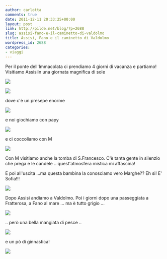 ```yaml
---
author: carlotta
comments: true
date: 2011-12-11 20:33:25+00:00
layout: post
link: http://pilde.net/blog/?p=2688
slug: assisi-fano-e-il-caminetto-di-valdolmo
title: Assisi, Fano e il caminetto di Valdolmo
wordpress_id: 2688
categories:
- viaggi
---
```


Per il ponte dell'Immacolata ci prendiamo 4 giorni di vacanza e partiamo! Visitiamo Assisiin una giornata magnifica di sole

![](http://pilde.net/blog/wp-content/uploads/2011/12/assisi.jpg)

![](http://pilde.net/blog/wp-content/uploads/2011/12/assisi_leone.jpg)

dove c'è un presepe enorme

![](http://pilde.net/blog/wp-content/uploads/2011/12/presepe.jpg)

e noi giochiamo con papy

![](http://pilde.net/blog/wp-content/uploads/2011/12/torre.jpg)

e ci coccoliamo con M

![](http://pilde.net/blog/wp-content/uploads/2011/12/mati_e_mamma.jpg)

Con M visitiamo anche la tomba di S.Francesco. C'è tanta gente in silenzio che prega e le candele .. quest'atmosfera mistica mi affascina!

E poi all'uscita ...ma questa bambina la conosciamo vero Marghe?? Eh si! E' Sofia!!!

![](http://pilde.net/blog/wp-content/uploads/2011/12/bimbe.jpg)

Dopo Assisi andiamo a Valdolmo. Poi i giorni dopo una passeggiata a Fratterosa, a Fano al mare ... ma è tutto grigio ...

![](http://pilde.net/blog/wp-content/uploads/2011/12/soniagiulio.jpg)

.. però una bella mangiata di pesce ..

![](http://pilde.net/blog/wp-content/uploads/2011/12/pesce.jpg)

e un pò di ginnastica!

![](http://pilde.net/blog/wp-content/uploads/2011/12/piramide.jpg)
